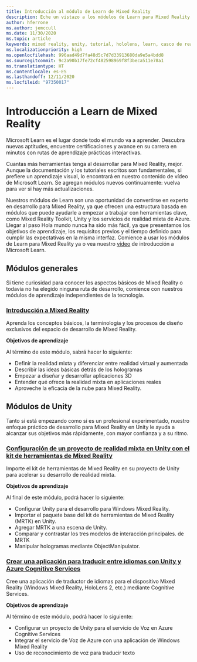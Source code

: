 ```yaml
---
title: Introducción al módulo de Learn de Mixed Reality
description: Eche un vistazo a los módulos de Learn para Mixed Reality disponibles.
author: hferrone
ms.author: jemccull
ms.date: 11/30/2020
ms.topic: article
keywords: mixed reality, unity, tutorial, hololens, learn, casco de realidad mixta, casco de windows mixed reality, casco de realidad virtual, qué es la realidad virtual, qué es la realidad aumentada, MRTK, kit de herramientas de mixed reality, traducción de idiomas, Azure, Azure cognitive services, Microsoft Learn
ms.localizationpriority: high
ms.openlocfilehash: 996aad49d7fa48d5c7d7d33913680da9e5a4bdd8
ms.sourcegitcommit: 9c2a90b17fe72cf482598969f8f3beca511e78a1
ms.translationtype: HT
ms.contentlocale: es-ES
ms.lasthandoff: 12/11/2020
ms.locfileid: "97350017"
---
```

# <a name="mixed-reality-learn-overview"></a>Introducción a Learn de Mixed Reality

Microsoft Learn es el lugar donde todo el mundo va a aprender. Descubra nuevas aptitudes, encuentre certificaciones y avance en su carrera en minutos con rutas de aprendizaje prácticas interactivas. 

Cuantas más herramientas tenga al desarrollar para Mixed Reality, mejor. Aunque la documentación y los tutoriales escritos son fundamentales, si prefiere un aprendizaje visual, lo encontrará en nuestro contenido de vídeo de Microsoft Learn. Se agregan módulos nuevos continuamente: vuelva para ver si hay más actualizaciones.

Nuestros módulos de Learn son una oportunidad de convertirse en experto en desarrollo para Mixed Reality, ya que ofrecen una estructura basada en módulos que puede ayudarle a empezar a trabajar con herramientas clave, como Mixed Reality Toolkit, Unity y los servicios de realidad mixta de Azure. Llegar al paso Hola mundo nunca ha sido más fácil, ya que presentamos los objetivos de aprendizaje, los requisitos previos y el tiempo definido para cumplir las expectativas en la misma interfaz. Comience a usar los módulos de Learn para Mixed Reality ya o vea nuestro [vídeo](https://channel9.msdn.com/Blogs/One-Dev-Minute/What-is-Microsoft-Learn) de introducción a Microsoft Learn.

## <a name="general-modules"></a>Módulos generales

Si tiene curiosidad para conocer los aspectos básicos de Mixed Reality o todavía no ha elegido ninguna ruta de desarrollo, comience con nuestros módulos de aprendizaje independientes de la tecnología.

### <a name="introduction-to-mixed-reality"></a>[Introducción a Mixed Reality](https://docs.microsoft.com/learn/modules/intro-to-mixed-reality/)

Aprenda los conceptos básicos, la terminología y los procesos de diseño exclusivos del espacio de desarrollo de Mixed Reality.

**Objetivos de aprendizaje**

Al término de este módulo, sabrá hacer lo siguiente:

* Definir la realidad mixta y diferenciar entre realidad virtual y aumentada
* Describir las ideas básicas detrás de los hologramas
* Empezar a diseñar y desarrollar aplicaciones 3D
* Entender qué ofrece la realidad mixta en aplicaciones reales
* Aproveche la eficacia de la nube para Mixed Reality.

## <a name="unity-modules"></a>Módulos de Unity

Tanto si está empezando como si es un profesional experimentado, nuestro enfoque práctico de desarrollo para Mixed Reality en Unity le ayuda a alcanzar sus objetivos más rápidamente, con mayor confianza y a su ritmo.

### <a name="set-up-a-mixed-reality-project-in-unity-with-the-mixed-reality-toolkit"></a>[Configuración de un proyecto de realidad mixta en Unity con el kit de herramientas de Mixed Reality](https://docs.microsoft.com/learn/modules/mixed-reality-toolkit-project-unity/)

Importe el kit de herramientas de Mixed Reality en su proyecto de Unity para acelerar su desarrollo de realidad mixta.

**Objetivos de aprendizaje**

Al final de este módulo, podrá hacer lo siguiente:

* Configurar Unity para el desarrollo para Windows Mixed Reality.
* Importar el paquete base del kit de herramientas de Mixed Reality (MRTK) en Unity.
* Agregar MRTK a una escena de Unity.
* Comparar y contrastar los tres modelos de interacción principales. de MRTK
* Manipular hologramas mediante ObjectManipulator.

### <a name="create-a-language-translator-app-with-unity--azure-cognitive-services"></a>[Crear una aplicación para traducir entre idiomas con Unity y Azure Cognitive Services](https://docs.microsoft.com/learn/modules/create-language-translator-mixed-reality-application-unity-azure-cognitive-services/)

Cree una aplicación de traductor de idiomas para el dispositivo Mixed Reality (Windows Mixed Reality, HoloLens 2, etc.) mediante Cognitive Services.

**Objetivos de aprendizaje**

Al término de este módulo, podrá hacer lo siguiente:

* Configurar un proyecto de Unity para el servicio de Voz en Azure Cognitive Services
* Integrar el servicio de Voz de Azure con una aplicación de Windows Mixed Reality
* Uso de reconocimiento de voz para traducir texto
